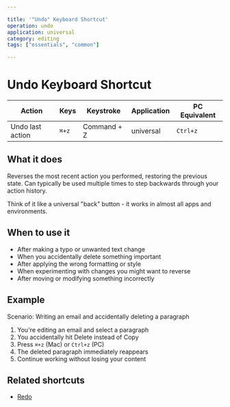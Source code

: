 ```yaml
---

title: '"Undo" Keyboard Shortcut'
operation: undo
application: universal
category: editing
tags: ["essentials", "common"]

---
```


# Undo Keyboard Shortcut

| Action | Keys | Keystroke | Application | PC Equivalent |
|--------|------|-----------|-------------|---------------|
| Undo last action | `⌘+z` | Command + Z | universal | `Ctrl+z` |

## What it does

Reverses the most recent action you performed, restoring the previous state. Can typically be used multiple times to step backwards through your action history.

Think of it like a universal "back" button - it works in almost all apps and environments.

## When to use it

- After making a typo or unwanted text change
- When you accidentally delete something important
- After applying the wrong formatting or style
- When experimenting with changes you might want to reverse
- After moving or modifying something incorrectly

## Example

Scenario: Writing an email and accidentally deleting a paragraph

1. You're editing an email and select a paragraph
2. You accidentally hit Delete instead of Copy
3. Press `⌘+z` (Mac) or `Ctrl+z` (PC)
4. The deleted paragraph immediately reappears
5. Continue working without losing your content

## Related shortcuts

- [Redo](./redo.md)
